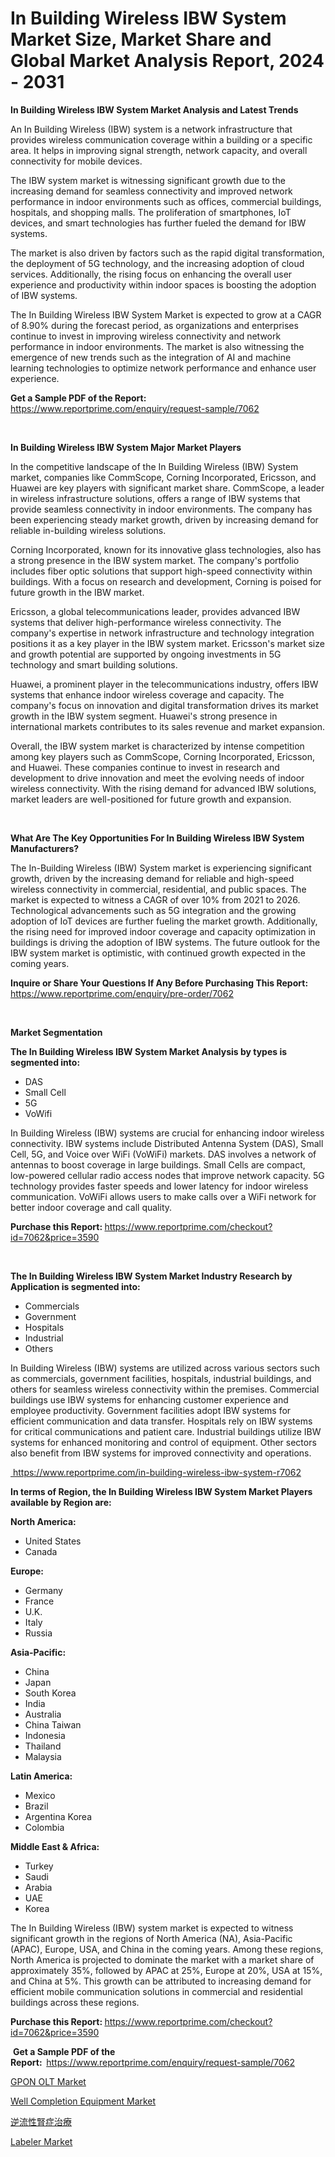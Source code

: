 <p><h1>In Building Wireless IBW System Market Size, Market Share and Global Market Analysis Report, 2024 - 2031</h1></p><p><strong>In Building Wireless IBW System Market Analysis and Latest Trends</strong></p>
<p><p>An In Building Wireless (IBW) system is a network infrastructure that provides wireless communication coverage within a building or a specific area. It helps in improving signal strength, network capacity, and overall connectivity for mobile devices.</p><p>The IBW system market is witnessing significant growth due to the increasing demand for seamless connectivity and improved network performance in indoor environments such as offices, commercial buildings, hospitals, and shopping malls. The proliferation of smartphones, IoT devices, and smart technologies has further fueled the demand for IBW systems.</p><p>The market is also driven by factors such as the rapid digital transformation, the deployment of 5G technology, and the increasing adoption of cloud services. Additionally, the rising focus on enhancing the overall user experience and productivity within indoor spaces is boosting the adoption of IBW systems.</p><p>The In Building Wireless IBW System Market is expected to grow at a CAGR of 8.90% during the forecast period, as organizations and enterprises continue to invest in improving wireless connectivity and network performance in indoor environments. The market is also witnessing the emergence of new trends such as the integration of AI and machine learning technologies to optimize network performance and enhance user experience.</p></p>
<p><strong>Get a Sample PDF of the Report:&nbsp;</strong> <a href="https://www.reportprime.com/enquiry/request-sample/7062">https://www.reportprime.com/enquiry/request-sample/7062</a></p>
<p>&nbsp;</p>
<p><strong>In Building Wireless IBW System Major Market Players</strong></p>
<p><p>In the competitive landscape of the In Building Wireless (IBW) System market, companies like CommScope, Corning Incorporated, Ericsson, and Huawei are key players with significant market share. CommScope, a leader in wireless infrastructure solutions, offers a range of IBW systems that provide seamless connectivity in indoor environments. The company has been experiencing steady market growth, driven by increasing demand for reliable in-building wireless solutions.</p><p>Corning Incorporated, known for its innovative glass technologies, also has a strong presence in the IBW system market. The company's portfolio includes fiber optic solutions that support high-speed connectivity within buildings. With a focus on research and development, Corning is poised for future growth in the IBW market.</p><p>Ericsson, a global telecommunications leader, provides advanced IBW systems that deliver high-performance wireless connectivity. The company's expertise in network infrastructure and technology integration positions it as a key player in the IBW system market. Ericsson's market size and growth potential are supported by ongoing investments in 5G technology and smart building solutions.</p><p>Huawei, a prominent player in the telecommunications industry, offers IBW systems that enhance indoor wireless coverage and capacity. The company's focus on innovation and digital transformation drives its market growth in the IBW system segment. Huawei's strong presence in international markets contributes to its sales revenue and market expansion.</p><p>Overall, the IBW system market is characterized by intense competition among key players such as CommScope, Corning Incorporated, Ericsson, and Huawei. These companies continue to invest in research and development to drive innovation and meet the evolving needs of indoor wireless connectivity. With the rising demand for advanced IBW solutions, market leaders are well-positioned for future growth and expansion.</p></p>
<p>&nbsp;</p>
<p><strong>What Are The Key Opportunities For In Building Wireless IBW System Manufacturers?</strong></p>
<p><p>The In-Building Wireless (IBW) System market is experiencing significant growth, driven by the increasing demand for reliable and high-speed wireless connectivity in commercial, residential, and public spaces. The market is expected to witness a CAGR of over 10% from 2021 to 2026. Technological advancements such as 5G integration and the growing adoption of IoT devices are further fueling the market growth. Additionally, the rising need for improved indoor coverage and capacity optimization in buildings is driving the adoption of IBW systems. The future outlook for the IBW system market is optimistic, with continued growth expected in the coming years.</p></p>
<p><strong>Inquire or Share Your Questions If Any Before Purchasing This Report:</strong> <a href="https://www.reportprime.com/enquiry/pre-order/7062">https://www.reportprime.com/enquiry/pre-order/7062</a></p>
<p>&nbsp;</p>
<p><strong>Market Segmentation</strong></p>
<p><strong>The In Building Wireless IBW System Market Analysis by types is segmented into:</strong></p>
<p><ul><li>DAS</li><li>Small Cell</li><li>5G</li><li>VoWifi</li></ul></p>
<p><p>In Building Wireless (IBW) systems are crucial for enhancing indoor wireless connectivity. IBW systems include Distributed Antenna System (DAS), Small Cell, 5G, and Voice over WiFi (VoWiFi) markets. DAS involves a network of antennas to boost coverage in large buildings. Small Cells are compact, low-powered cellular radio access nodes that improve network capacity. 5G technology provides faster speeds and lower latency for indoor wireless communication. VoWiFi allows users to make calls over a WiFi network for better indoor coverage and call quality.</p></p>
<p><strong>Purchase this Report:&nbsp;</strong><a href="https://www.reportprime.com/checkout?id=7062&price=3590">https://www.reportprime.com/checkout?id=7062&price=3590</a></p>
<p>&nbsp;</p>
<p><strong>The In Building Wireless IBW System Market Industry Research by Application is segmented into:</strong></p>
<p><ul><li>Commercials</li><li>Government</li><li>Hospitals</li><li>Industrial</li><li>Others</li></ul></p>
<p><p>In Building Wireless (IBW) systems are utilized across various sectors such as commercials, government facilities, hospitals, industrial buildings, and others for seamless wireless connectivity within the premises. Commercial buildings use IBW systems for enhancing customer experience and employee productivity. Government facilities adopt IBW systems for efficient communication and data transfer. Hospitals rely on IBW systems for critical communications and patient care. Industrial buildings utilize IBW systems for enhanced monitoring and control of equipment. Other sectors also benefit from IBW systems for improved connectivity and operations.</p></p>
<p><a href="https://www.reportprime.com/in-building-wireless-ibw-system-r7062">&nbsp;https://www.reportprime.com/in-building-wireless-ibw-system-r7062</a></p>
<p><strong>In terms of Region, the In Building Wireless IBW System Market Players available by Region are:</strong></p>
<p>
    <p> <strong> North America: </strong>
        <ul>
            <li>United States</li>
            <li>Canada</li>
        </ul>
        </p> 
    <p> <strong> Europe: </strong>
        <ul>
            <li>Germany</li>
            <li>France</li>
            <li>U.K.</li>
            <li>Italy</li>
            <li>Russia</li>
        </ul>
        </p> 
    <p> <strong> Asia-Pacific: </strong>
        <ul>
            <li>China</li>
            <li>Japan</li>
            <li>South Korea</li>
            <li>India</li>
            <li>Australia</li>
            <li>China Taiwan</li>
            <li>Indonesia</li>
            <li>Thailand</li>
            <li>Malaysia</li>
        </ul>
        </p> 
    <p> <strong> Latin America: </strong>
        <ul>
            <li>Mexico</li>
            <li>Brazil</li>
            <li>Argentina Korea</li>
            <li>Colombia</li>
        </ul>
        </p> 
    <p> <strong> Middle East & Africa: </strong>
        <ul>
            <li>Turkey</li>
            <li>Saudi</li>
            <li>Arabia</li>
            <li>UAE</li>
            <li>Korea</li>
        </ul>
    </p>
    </p>
<p><p>The In Building Wireless (IBW) system market is expected to witness significant growth in the regions of North America (NA), Asia-Pacific (APAC), Europe, USA, and China in the coming years. Among these regions, North America is projected to dominate the market with a market share of approximately 35%, followed by APAC at 25%, Europe at 20%, USA at 15%, and China at 5%. This growth can be attributed to increasing demand for efficient mobile communication solutions in commercial and residential buildings across these regions.</p></p>
<p><strong>Purchase this Report: </strong><a href="https://www.reportprime.com/checkout?id=7062&price=3590">https://www.reportprime.com/checkout?id=7062&price=3590</a></p>
<p>&nbsp;<strong>Get a Sample PDF of the Report:&nbsp;&nbsp;</strong><a href="https://www.reportprime.com/enquiry/request-sample/7062">https://www.reportprime.com/enquiry/request-sample/7062</a></p>
<p><strong></strong></p>
<p><p><a href="https://github.com/HenrietteMills1/Market-Research-Report-List-1/blob/main/gpon-olt-market.md">GPON OLT Market</a></p><p><a href="https://www.linkedin.com/pulse/well-completion-equipment-market-trends-analysis-forecasted-bqjef?trackingId=YBvo%2FNYBDD9Hk5KjjvxTGA%3D%3D">Well Completion Equipment Market</a></p><p><a href="https://github.com/schmahlson/Market-Research-Report-List-1/blob/main/236306075883.md">逆流性腎症治療</a></p><p><a href="https://www.linkedin.com/pulse/labeler-market-insights-cagr-trends-growth-strategies-wbtuf?trackingId=gcWWldV3pyV56yokaml%2B1A%3D%3D">Labeler Market</a></p></p>